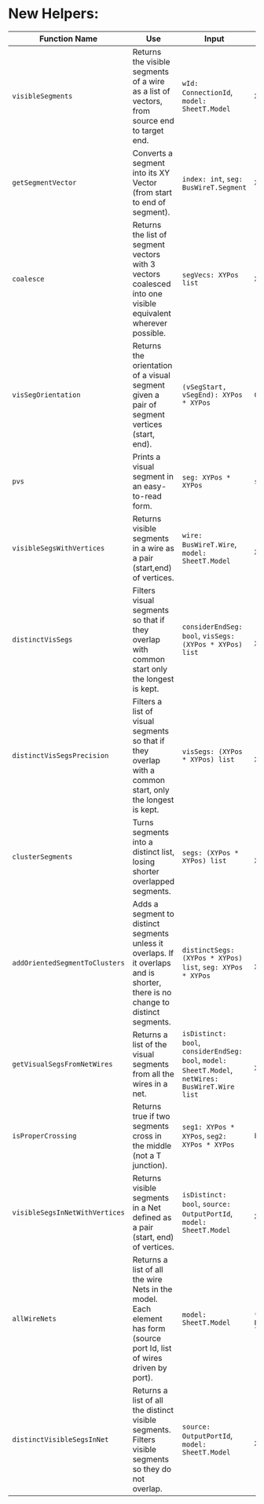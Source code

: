# New Helpers:

| Function Name             | Use                                                                                                           | Input                                                                 | Output                  | Comments |
|---------------------------|----------------------------------------------------------------------------------------------------------------|-----------------------------------------------------------------------|-------------------------|----------|
| `visibleSegments`         | Returns the visible segments of a wire as a list of vectors, from source end to target end.                    | `wId: ConnectionId`, `model: SheetT.Model`                            | `XYPos list`            |          |
| `getSegmentVector`        | Converts a segment into its XY Vector (from start to end of segment).                                         | `index: int`, `seg: BusWireT.Segment`                                 | `XYPos`                 |          |
| `coalesce`                | Returns the list of segment vectors with 3 vectors coalesced into one visible equivalent wherever possible.    | `segVecs: XYPos list`                                                 | `XYPos list`            |          |
| `visSegOrientation`       | Returns the orientation of a visual segment given a pair of segment vertices (start, end).                    | `(vSegStart, vSegEnd): XYPos * XYPos`                                 | `Orientation`           |          |
| `pvs`                     | Prints a visual segment in an easy-to-read form.                                                              | `seg: XYPos * XYPos`                                                  | `string`                |          |
| `visibleSegsWithVertices` | Returns visible segments in a wire as a pair (start,end) of vertices.                                         | `wire: BusWireT.Wire`, `model: SheetT.Model`                           | `(XYPos * XYPos) list`  |          |
| `distinctVisSegs`         | Filters visual segments so that if they overlap with common start only the longest is kept.                   | `considerEndSeg: bool`, `visSegs: (XYPos * XYPos) list`               | `(XYPos * XYPos) list`  |          |
| `distinctVisSegsPrecision` | Filters a list of visual segments so that if they overlap with a common start, only the longest is kept. | `visSegs: (XYPos * XYPos) list` | `(XYPos * XYPos) list` | |
| `clusterSegments` | Turns segments into a distinct list, losing shorter overlapped segments. | `segs: (XYPos * XYPos) list` | `(XYPos * XYPos) list` | All of segs must be the same orientation. |
| `addOrientedSegmentToClusters` | Adds a segment to distinct segments unless it overlaps. If it overlaps and is shorter, there is no change to distinct segments. | `distinctSegs: (XYPos * XYPos) list`, `seg: XYPos * XYPos` | `(XYPos * XYPos) list` | seg and all segments in distinctSegs must have same orientation. |
| `getVisualSegsFromNetWires` | Returns a list of the visual segments from all the wires in a net. | `isDistinct: bool`, `considerEndSeg: bool`, `model: SheetT.Model`, `netWires: BusWireT.Wire list` | `(XYPos * XYPos) list` | |
| `isProperCrossing` | Returns true if two segments cross in the middle (not a T junction). | `seg1: XYPos * XYPos`, `seg2: XYPos * XYPos` | `bool` | |
| `visibleSegsInNetWithVertices` | Returns visible segments in a Net defined as a pair (start, end) of vertices. | `isDistinct: bool`, `source: OutputPortId`, `model: SheetT.Model` | `(XYPos * XYPos) list` | |
| `allWireNets` | Returns a list of all the wire Nets in the model. Each element has form (source port Id, list of wires driven by port). | `model: SheetT.Model` | `(OutputPortId * BusWireT.Wire list) list` | |
| `distinctVisibleSegsInNet` | Returns a list of all the distinct visible segments. Filters visible segments so they do not overlap. | `source: OutputPortId`, `model: SheetT.Model` | `(XYPos * XYPos) list` | |